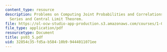 ```yaml
---
content_type: resource
description: Problems on Computing Joint Probabilities and Correlations of a Time
  Series and Central Limit Theorem.
file: https://ol-ocw-studio-app-production.s3.amazonaws.com/courses/1-017-computing-and-data-analysis-for-environmental-applications-fall-2003/32854c35fd5ab58410b99444011071ee_ps03_5.pdf
file_type: application/pdf
resourcetype: Document
title: ps03_5.pdf
uid: 32854c35-fd5a-b584-10b9-9444011071ee
---
```

